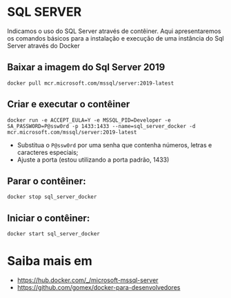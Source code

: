 # SQL SERVER

Indicamos o uso do SQL Server através de contêiner. Aqui apresentaremos os comandos básicos para a instalação e execução de uma instância do Sql Server através do Docker


## Baixar a imagem do Sql Server 2019

`docker pull mcr.microsoft.com/mssql/server:2019-latest`

## Criar e executar o contêiner

`docker run -e ACCEPT_EULA=Y -e MSSQL_PID=Developer -e SA_PASSWORD=P@ssw0rd -p 1433:1433 --name=sql_server_docker -d mcr.microsoft.com/mssql/server:2019-latest`

- Substitua o `P@ssw0rd` por uma senha que contenha números, letras e caracteres especiais;
- Ajuste a porta (estou utilizando a porta padrão, 1433)

## Parar o contêiner:

`docker stop sql_server_docker`

## Iniciar o contêiner:

`docker start sql_server_docker`

# Saiba mais em

- https://hub.docker.com/_/microsoft-mssql-server
- https://github.com/gomex/docker-para-desenvolvedores
